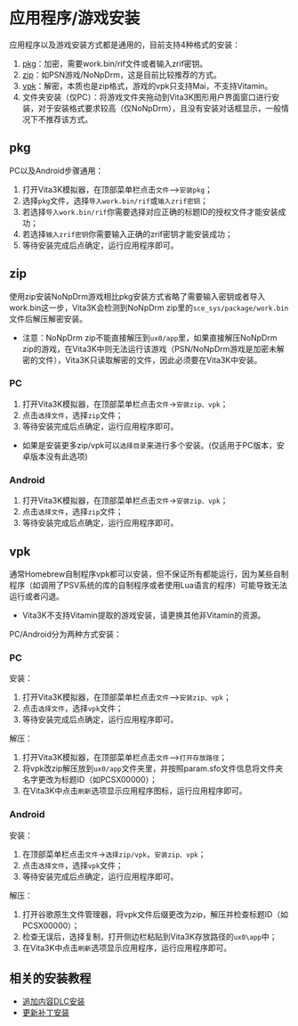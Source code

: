 # 应用程序/游戏安装
应用程序以及游戏安装方式都是通用的，目前支持4种格式的安装：
1. [pkg](http://croden1999.github.io/Vita3K-Quick-Guide/app#pkg)：加密，需要work.bin/rif文件或者输入zrif密钥。
2. [zip](http://croden1999.github.io/Vita3K-Quick-Guide/app#zip)：如PSN游戏/NoNpDrm，这是目前比较推荐的方式。
3. [vpk](http://croden1999.github.io/Vita3K-Quick-Guide/app#vpk)：解密，本质也是zip格式，游戏的vpk只支持Mai，不支持Vitamin。
4. 文件夹安装（仅PC）：将游戏文件夹拖动到Vita3K图形用户界面窗口进行安装，对于安装格式要求较高（仅NoNpDrm），且没有安装对话框显示，一般情况下不推荐该方式。

## pkg
PC以及Android步骤通用：
1. 打开Vita3K模拟器，在顶部菜单栏点击`文件`—>`安装pkg`；
2. 选择`pkg`文件，选择`导入work.bin/rif`或`输入zrif密钥`；
3. 若选择`导入work.bin/rif`你需要选择对应正确的标题ID的授权文件才能安装成功；
4. 若选择`输入zrif密钥`你需要输入正确的zrif密钥才能安装成功；
5. 等待安装完成后点确定，运行应用程序即可。

## zip
使用zip安装NoNpDrm游戏相比pkg安装方式省略了需要输入密钥或者导入work.bin这一步，Vita3K会检测到NoNpDrm zip里的`sce_sys/package/work.bin`文件后解压解密安装。
- 注意：NoNpDrm zip不能直接解压到`ux0/app`里，如果直接解压NoNpDrm zip的游戏，在Vita3K中则无法运行该游戏（PSN/NoNpDrm游戏是加密未解密的文件），Vita3K只读取解密的文件，因此必须要在Vita3K中安装。

### PC
1. 打开Vita3K模拟器，在顶部菜单栏点击`文件`->`安装zip、vpk`；
2. 点击`选择文件`，选择`zip`文件；
3. 等待安装完成后点确定，运行应用程序即可。

- 如果是安装更多zip/vpk可以`选择目录`来进行多个安装。(仅适用于PC版本，安卓版本没有此选项)

### Android
1. 打开Vita3K模拟器，在顶部菜单栏点击`文件`->`安装zip、vpk`；
2. 点击`选择文件`，选择`zip`文件；
3. 等待安装完成后点确定，运行应用程序即可。

## vpk
通常Homebrew自制程序vpk都可以安装，但不保证所有都能运行，因为某些自制程序（如调用了PSV系统的库的自制程序或者使用Lua语言的程序）可能导致无法运行或者闪退。
- Vita3K不支持Vitamin提取的游戏安装，请更换其他非Vitamin的资源。

PC/Android分为两种方式安装：
### PC
安装：
1. 打开Vita3K模拟器，在顶部菜单栏点击`文件`—>`安装zip、vpk`；
2. 点击`选择文件`，选择`vpk`文件；
3. 等待安装完成后点确定，运行应用程序即可。

解压：
1. 打开Vita3K模拟器，在顶部菜单栏点击`文件`—>`打开存放路径`；
2. 将vpk改zip解压放到`ux0/app`文件夹里，并按照param.sfo文件信息将文件夹名字更改为标题ID（如PCSX00000）；
3. 在Vita3K中点击`刷新`选项显示应用程序图标，运行应用程序即可。

### Android
安装：
1. 在顶部菜单栏点击`文件`->`选择zip/vpk`，`安装zip、vpk`；
2. 点击`选择文件`，选择`vpk`文件；
3. 等待安装完成后点确定，运行应用程序即可。

解压：
1. 打开谷歌原生文件管理器，将vpk文件后缀更改为zip，解压并检查标题ID（如PCSX00000）；
2. 检查无误后，选择复制，打开侧边栏粘贴到Vita3K存放路径的`ux0\app`中；
3. 在Vita3K中点击`刷新`选项显示应用程序，运行应用程序即可。

## 相关的安装教程
- [追加内容DLC安装](http://croden1999.github.io/Vita3K-Quick-Guide/addcont)
- [更新补丁安装](http://croden1999.github.io/Vita3K-Quick-Guide/patch)

